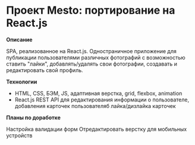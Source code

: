 # Проект Mesto: портирование на React.js

**Описание**

SPA, реализованное на React.js. Одностраничное приложение для публикации пользователями различных фотографий с возможностью ставить "лайки", добавлять/удалять свои фотографии, создавать и редактировать свой профиль.

**Технологии**

* HTML, CSS, БЭМ, JS, адаптивная верстка, grid, flexbox, animation
* React.js
REST API для редактирования информации о пользователе, добавления карточек пользователяб лайка/дизлайка карточек

**Планы по доработке**

Настройка валидации форм
Отредактировать верстку для мобильных устройств